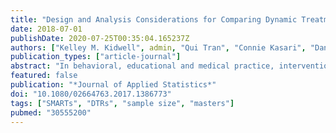 ```yaml
---
title: "Design and Analysis Considerations for Comparing Dynamic Treatment Regimens with Binary Outcomes from Sequential Multiple Assignment Randomized Trials"
date: 2018-07-01
publishDate: 2020-07-25T00:35:04.165237Z
authors: ["Kelley M. Kidwell", admin, "Qui Tran", "Connie Kasari", "Daniel Almirall"]
publication_types: ["article-journal"]
abstract: "In behavioral, educational and medical practice, interventions are often personalized over time using strategies that are based on individual behaviors and characteristics and changes in symptoms, severity, or adherence that are a result of one's treatment. Such strategies that more closely mimic real practice, are known as dynamic treatment regimens (DTRs). A sequential multiple assignment randomized trial (SMART) is a multi-stage trial design that can be used to construct effective DTRs. This article reviews a simple to use `weighted and replicated' estimation technique for comparing DTRs embedded in a SMART design using logistic regression for a binary, end-of-study outcome variable. Based on a Wald test that compares two embedded DTRs of interest from the \"weighted and replicated\" regression model, a sample size calculation is presented with a corresponding user-friendly applet to aid in the process of designing a SMART. The analytic models and sample size calculations are presented for three of the more commonly used two-stage SMART designs. Simulations for the sample size calculation show the empirical power reaches expected levels. A data analysis example with corresponding code is presented in the appendix using data from a SMART developing an effective DTR in autism."
featured: false
publication: "*Journal of Applied Statistics*"
doi: "10.1080/02664763.2017.1386773"
tags: ["SMARTs", "DTRs", "sample size", "masters"]
pubmed: "30555200"
---
```

